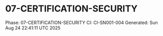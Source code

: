 # 07-CERTIFICATION-SECURITY
Phase: 07-CERTIFICATION-SECURITY
CI: CI-SN001-004
Generated: Sun Aug 24 22:41:11 UTC 2025
